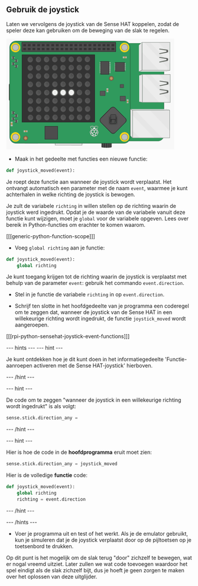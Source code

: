 ## Gebruik de joystick

Laten we vervolgens de joystick van de Sense HAT koppelen, zodat de speler deze kan gebruiken om de beweging van de slak te regelen.

![Naaktslak verplaatsen](images/moving-slug.gif)

+ Maak in het gedeelte met functies een nieuwe functie:

```python
def joystick_moved(event):
```

Je roept deze functie aan wanneer de joystick wordt verplaatst. Het ontvangt automatisch een parameter met de naam `event`, waarmee je kunt achterhalen in welke richting de joystick is bewogen.

Je zult de variabele `richting` in willen stellen op de richting waarin de joystick werd ingedrukt. Opdat je de waarde van de variabele vanuit deze functie kunt wijzigen, moet je `global` voor de variabele opgeven. Lees over bereik in Python-functies om erachter te komen waarom.

[[[generic-python-function-scope]]]

+ Voeg `global richting` aan je functie:

```python
def joystick_moved(event):
    global richting
```

Je kunt toegang krijgen tot de richting waarin de joystick is verplaatst met behulp van de parameter `event`: gebruik het commando `event.direction`.

+ Stel in je functie de variabele `richting` in op `event.direction`.

+ Schrijf ten slotte in het hoofdgedeelte van je programma een coderegel om te zeggen dat, wanneer de joystick van de Sense HAT in een willekeurige richting wordt ingedrukt, de functie `joystick_moved` wordt aangeroepen.

[[[rpi-python-sensehat-joystick-event-functions]]]

--- hints ---
 --- hint ---

Je kunt ontdekken hoe je dit kunt doen in het informatiegedeelte 'Functie-aanroepen activeren met de Sense HAT-joystick' hierboven.

--- /hint ---

--- hint ---

De code om te zeggen "wanneer de joystick in een willekeurige richting wordt ingedrukt" is als volgt:

```python
sense.stick.direction_any =
```

--- /hint ---

--- hint ---

Hier is hoe de code in de **hoofdprogramma** eruit moet zien:

```python
sense.stick.direction_any = joystick_moved
```

Hier is de volledige **functie** code:
```python
def joystick_moved(event):
    global richting
    richting = event.direction
```

--- /hint ---

--- /hints ---

+ Voer je programma uit en test of het werkt. Als je de emulator gebruikt, kun je simuleren dat je de joystick verplaatst door op de pijltoetsen op je toetsenbord te drukken.

Op dit punt is het mogelijk om de slak terug "door" zichzelf te bewegen, wat er nogal vreemd uitziet. Later zullen we wat code toevoegen waardoor het spel eindigt als de slak zichzelf bijt, dus je hoeft je geen zorgen te maken over het oplossen van deze uitglijder.
